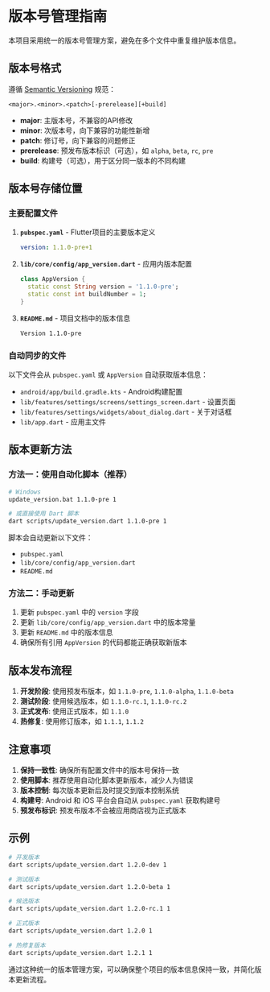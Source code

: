 # 版本号管理指南

本项目采用统一的版本号管理方案，避免在多个文件中重复维护版本信息。

## 版本号格式

遵循 [Semantic Versioning](https://semver.org/) 规范：

```
<major>.<minor>.<patch>[-prerelease][+build]
```

- **major**: 主版本号，不兼容的API修改
- **minor**: 次版本号，向下兼容的功能性新增
- **patch**: 修订号，向下兼容的问题修正
- **prerelease**: 预发布版本标识（可选），如 `alpha`, `beta`, `rc`, `pre`
- **build**: 构建号（可选），用于区分同一版本的不同构建

## 版本号存储位置

### 主要配置文件

1. **`pubspec.yaml`** - Flutter项目的主要版本定义
   ```yaml
   version: 1.1.0-pre+1
   ```

2. **`lib/core/config/app_version.dart`** - 应用内版本配置
   ```dart
   class AppVersion {
     static const String version = '1.1.0-pre';
     static const int buildNumber = 1;
   }
   ```

3. **`README.md`** - 项目文档中的版本信息
   ```markdown
   Version 1.1.0-pre
   ```

### 自动同步的文件

以下文件会从 `pubspec.yaml` 或 `AppVersion` 自动获取版本信息：

- `android/app/build.gradle.kts` - Android构建配置
- `lib/features/settings/screens/settings_screen.dart` - 设置页面
- `lib/features/settings/widgets/about_dialog.dart` - 关于对话框
- `lib/app.dart` - 应用主文件

## 版本更新方法

### 方法一：使用自动化脚本（推荐）

```bash
# Windows
update_version.bat 1.1.0-pre 1

# 或直接使用 Dart 脚本
dart scripts/update_version.dart 1.1.0-pre 1
```

脚本会自动更新以下文件：
- `pubspec.yaml`
- `lib/core/config/app_version.dart`
- `README.md`

### 方法二：手动更新

1. 更新 `pubspec.yaml` 中的 `version` 字段
2. 更新 `lib/core/config/app_version.dart` 中的版本常量
3. 更新 `README.md` 中的版本信息
4. 确保所有引用 `AppVersion` 的代码都能正确获取新版本

## 版本发布流程

1. **开发阶段**: 使用预发布版本，如 `1.1.0-pre`, `1.1.0-alpha`, `1.1.0-beta`
2. **测试阶段**: 使用候选版本，如 `1.1.0-rc.1`, `1.1.0-rc.2`
3. **正式发布**: 使用正式版本，如 `1.1.0`
4. **热修复**: 使用修订版本，如 `1.1.1`, `1.1.2`

## 注意事项

1. **保持一致性**: 确保所有配置文件中的版本号保持一致
2. **使用脚本**: 推荐使用自动化脚本更新版本，减少人为错误
3. **版本控制**: 每次版本更新后及时提交到版本控制系统
4. **构建号**: Android 和 iOS 平台会自动从 `pubspec.yaml` 获取构建号
5. **预发布标识**: 预发布版本不会被应用商店视为正式版本

## 示例

```bash
# 开发版本
dart scripts/update_version.dart 1.2.0-dev 1

# 测试版本
dart scripts/update_version.dart 1.2.0-beta 1

# 候选版本
dart scripts/update_version.dart 1.2.0-rc.1 1

# 正式版本
dart scripts/update_version.dart 1.2.0 1

# 热修复版本
dart scripts/update_version.dart 1.2.1 1
```

通过这种统一的版本管理方案，可以确保整个项目的版本信息保持一致，并简化版本更新流程。